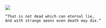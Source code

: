 <img src="https://travis-ci.org/vilppu/yog-robot.svg?branch=master">


    “That is not dead which can eternal lie,
    And with strange aeons even death may die.”
    

